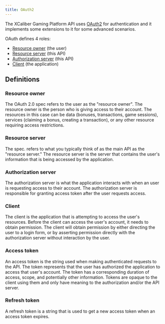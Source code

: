 ```yaml
---
title: OAuth2
---
```


The XCaliber Gaming Platform API uses [OAuth2](TODO) for authentication and it implements some extensions to it for some advanced scenarios.

OAuth defines 4 roles:
* [Resource owner](#resource-owner) (the user)
* [Resource server](#resource-server) (this API)
* [Authorization server](#authorization-server) (this API)
* [Client](#client) (the application)

## Definitions

### Resource owner
The OAuth 2.0 spec refers to the user as the "resource owner". The resource owner is the person who is giving access to their account. The resources in this case can be data (bonuses, transactions, game sessions), services (claiming a bonus, creating a transaction), or any other resource requiring access restrictions.

### Resource server
The spec. refers to what you typically think of as the main API as the "resource server." The resource server is the server that contains the user's information that is being accessed by the application.

### Authorization server
The authorization server is what the application interacts with when an user is requesting access to their account. The authorization server is responsible for granting access token after the user requests access.

### Client
The client is the application that is attempting to access the user's resources. Before the client can access the user's account, it needs to obtain permission. The client will obtain permission by either directing the user to a login form, or by asserting permission directly with the authorization server without interaction by the user.

### Access token
An access token is the string used when making authenticated requests to the API. The token represents that the user has authorized the application to access that user's account. The token has a corresponding duration of access, scope, and potentially other information. Tokens are opaque to the client using them and only have meaning to the authorization and/or the API server.

### Refresh token
A refresh token is a string that is used to get a new access token when an access token expires.
